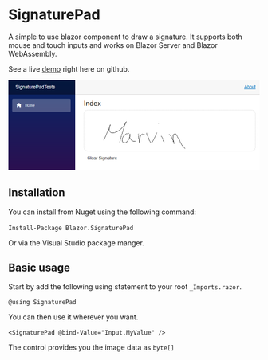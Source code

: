 # SignaturePad
A simple to use blazor component to draw a signature. It supports both mouse and touch inputs and works on Blazor Server and Blazor WebAssembly.

See a live [demo](https://marvinklein1508.github.io/SignaturePad/) right here on github.

![SignaturePad Demo](images/demo.png)

## Installation

You can install from Nuget using the following command:

`Install-Package Blazor.SignaturePad`

Or via the Visual Studio package manger.

## Basic usage
Start by add the following using statement to your root `_Imports.razor`.

    @using SignaturePad

You can then use it wherever you want. 

    <SignaturePad @bind-Value="Input.MyValue" />

The control provides you the image data as `byte[]`
